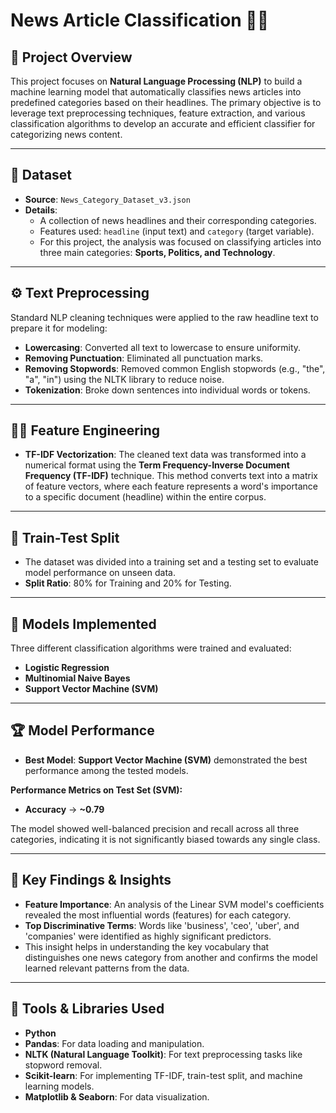 # News Article Classification 📰🤖

## 📌 Project Overview
This project focuses on **Natural Language Processing (NLP)** to build a machine learning model that automatically classifies news articles into predefined categories based on their headlines. The primary objective is to leverage text preprocessing techniques, feature extraction, and various classification algorithms to develop an accurate and efficient classifier for categorizing news content.

---

## 📂 Dataset
- **Source**: `News_Category_Dataset_v3.json`
- **Details**:
  - A collection of news headlines and their corresponding categories.
  - Features used: `headline` (input text) and `category` (target variable).
  - For this project, the analysis was focused on classifying articles into three main categories: **Sports, Politics, and Technology**.

---

## ⚙️ Text Preprocessing
Standard NLP cleaning techniques were applied to the raw headline text to prepare it for modeling:
- **Lowercasing**: Converted all text to lowercase to ensure uniformity.
- **Removing Punctuation**: Eliminated all punctuation marks.
- **Removing Stopwords**: Removed common English stopwords (e.g., "the", "a", "in") using the NLTK library to reduce noise.
- **Tokenization**: Broke down sentences into individual words or tokens.

---

## 🧑‍💻 Feature Engineering
- **TF-IDF Vectorization**: The cleaned text data was transformed into a numerical format using the **Term Frequency-Inverse Document Frequency (TF-IDF)** technique. This method converts text into a matrix of feature vectors, where each feature represents a word's importance to a specific document (headline) within the entire corpus.

---

## 🔀 Train-Test Split
- The dataset was divided into a training set and a testing set to evaluate model performance on unseen data.
- **Split Ratio**: 80% for Training and 20% for Testing.

---

## 🤖 Models Implemented
Three different classification algorithms were trained and evaluated:
- **Logistic Regression**
- **Multinomial Naive Bayes**
- **Support Vector Machine (SVM)**

---

## 🏆 Model Performance
- **Best Model**: **Support Vector Machine (SVM)** demonstrated the best performance among the tested models.

**Performance Metrics on Test Set (SVM):**
- **Accuracy** → **~0.79**

The model showed well-balanced precision and recall across all three categories, indicating it is not significantly biased towards any single class.

---

## 🔑 Key Findings & Insights
- **Feature Importance**: An analysis of the Linear SVM model's coefficients revealed the most influential words (features) for each category.
- **Top Discriminative Terms**: Words like 'business', 'ceo', 'uber', and 'companies' were identified as highly significant predictors.
- This insight helps in understanding the key vocabulary that distinguishes one news category from another and confirms the model learned relevant patterns from the data.

---

## 🔧 Tools & Libraries Used
- **Python**
- **Pandas**: For data loading and manipulation.
- **NLTK (Natural Language Toolkit)**: For text preprocessing tasks like stopword removal.
- **Scikit-learn**: For implementing TF-IDF, train-test split, and machine learning models.
- **Matplotlib & Seaborn**: For data visualization.
